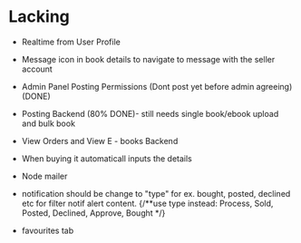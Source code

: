 # Lacking

- Realtime from User Profile
- Message icon in book details to navigate to message with the seller account
- Admin Panel Posting Permissions (Dont post yet before admin agreeing) (DONE)

- Posting Backend (80% DONE)- still needs single book/ebook upload and bulk book

- View Orders and View E - books Backend
- When buying it automaticall inputs the details
- Node mailer
- notification should be change to "type" for ex. bought, posted, declined etc for filter notif alert content.  {/**use type instead: Process, Sold, Posted, Declined, Approve, Bought */}
- favourites tab

